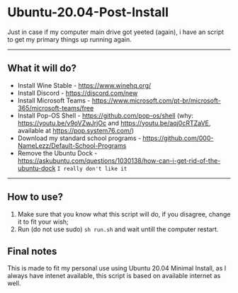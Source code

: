 # Ubuntu-20.04-Post-Install
Just in case if my computer main drive got yeeted (again), i have an script to get my primary things up running again.

---

## What it will do?

- Install Wine Stable - https://www.winehq.org/
- Install Discord - https://discord.com/new
- Install Microsoft Teams - https://www.microsoft.com/pt-br/microsoft-365/microsoft-teams/free
- Install Pop-OS Shell - https://github.com/pop-os/shell (why: https://youtu.be/v9oVZwJrjOc and https://youtu.be/aqj0cRTZaVE, available at https://pop.system76.com/)
- Download my standard school programs - https://github.com/000-NameLezz/Default-School-Programs
- Remove the Ubuntu Dock - https://askubuntu.com/questions/1030138/how-can-i-get-rid-of-the-ubuntu-dock `I really don't like it`

---

## How to use?

1. Make sure that you know what this script will do, if you disagree, change it to fit your wish;
2. Run (do not use sudo) `sh run.sh` and wait untill the computer restart.

## Final notes

This is made to fit my personal use using Ubuntu 20.04 Minimal Install, as I always have intenet available, this script is based on available internet as well.
